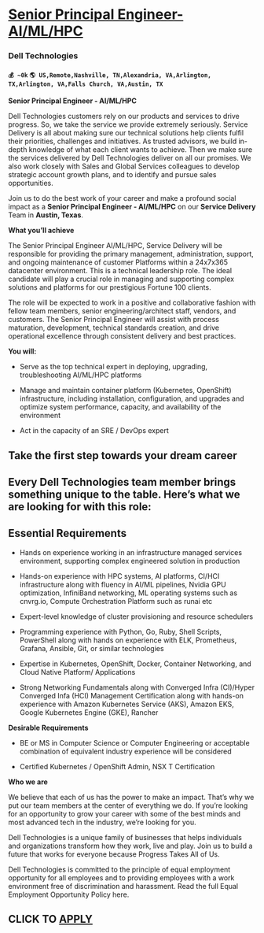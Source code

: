 # [Senior Principal Engineer- AI/ML/HPC](https://www.remotewlb.com/apply/senior-principal-engineer-ai-ml-hpc)  
### Dell Technologies  
#### `💰 ~0k` `🌎 US,Remote,Nashville, TN,Alexandria, VA,Arlington, TX,Arlington, VA,Falls Church, VA,Austin, TX`  

**Senior Principal Engineer - AI/ML/HPC**

Dell Technologies customers rely on our products and services to drive progress. So, we take the service we provide extremely seriously. Service Delivery is all about making sure our technical solutions help clients fulfil their priorities, challenges and initiatives. As trusted advisors, we build in-depth knowledge of what each client wants to achieve. Then we make sure the services delivered by Dell Technologies deliver on all our promises. We also work closely with Sales and Global Services colleagues to develop strategic account growth plans, and to identify and pursue sales opportunities.

Join us to do the best work of your career and make a profound social impact as a **Senior Principal Engineer - AI/ML/HPC** on our **Service Delivery** Team in **Austin, Texas**.

  
 **What you’ll achieve**

The Senior Principal Engineer AI/ML/HPC, Service Delivery will be responsible for providing the primary management, administration, support, and ongoing maintenance of customer Platforms within a 24x7x365 datacenter environment. This is a technical leadership role. The ideal candidate will play a crucial role in managing and supporting complex solutions and platforms for our prestigious Fortune 100 clients.

The role will be expected to work in a positive and collaborative fashion with fellow team members, senior engineering/architect staff, vendors, and customers. The Senior Principal Engineer will assist with process maturation, development, technical standards creation, and drive operational excellence through consistent delivery and best practices.

 **You will:**

  * Serve as the top technical expert in deploying, upgrading, troubleshooting AI/ML/HPC platforms

  * Manage and maintain container platform (Kubernetes, OpenShift) infrastructure, including installation, configuration, and upgrades and optimize system performance, capacity, and availability of the environment

  * Act in the capacity of an SRE / DevOps expert

##  **Take the first step towards your dream career**

## Every Dell Technologies team member brings something unique to the table. Here’s what we are looking for with this role:

##

##  **Essential Requirements**

  * Hands on experience working in an infrastructure managed services environment, supporting complex engineered solution in production

  * Hands-on experience with HPC systems, AI platforms, CI/HCI infrastructure along with fluency in AI/ML pipelines, Nvidia GPU optimization, InfiniBand networking, ML operating systems such as cnvrg.io, Compute Orchestration Platform such as runai etc

  * Expert-level knowledge of cluster provisioning and resource schedulers

  * Programming experience with Python, Go, Ruby, Shell Scripts, PowerShell along with hands on experience with ELK, Prometheus, Grafana, Ansible, Git, or similar technologies

  * Expertise in Kubernetes, OpenShift, Docker, Container Networking, and Cloud Native Platform/ Applications

  * Strong Networking Fundamentals along with Converged Infra (CI)/Hyper Converged Infa (HCI) Management Certification along with hands-on experience with Amazon Kubernetes Service (AKS), Amazon EKS, Google Kubernetes Engine (GKE), Rancher

 **Desirable Requirements**

  * BE or MS in Computer Science or Computer Engineering or acceptable combination of equivalent industry experience will be considered

  * Certified Kubernetes / OpenShift Admin, NSX T Certification

 **Who we are**

We believe that each of us has the power to make an impact. That’s why we put our team members at the center of everything we do. If you’re looking for an opportunity to grow your career with some of the best minds and most advanced tech in the industry, we’re looking for you.  
  
Dell Technologies is a unique family of businesses that helps individuals and organizations transform how they work, live and play. Join us to build a future that works for everyone because Progress Takes All of Us.  
  
  
Dell Technologies is committed to the principle of equal employment opportunity for all employees and to providing employees with a work environment free of discrimination and harassment. Read the full Equal Employment Opportunity Policy here.

  
## CLICK TO [APPLY](https://www.remotewlb.com/apply/senior-principal-engineer-ai-ml-hpc)

